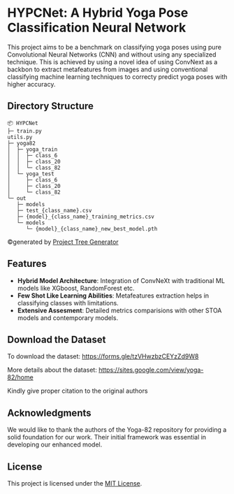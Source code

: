 # HYPCNet: A Hybrid Yoga Pose Classification Neural Network

This project aims to be a benchmark on classifying yoga poses using pure Convolutional Neural Networks (CNN) and without using any specialized technique. This is achieved by using a novel idea of using ConvNext as a backbon to extract metafeatures from images and using conventional classifying machine learning techniques to correcty predict yoga poses with higher accuracy.

## Directory Structure

```
📦 HYPCNet
├─ train.py
utils.py
├─ yoga82
│  ├─ yoga_train
│  │  ├─ class_6
│  │  ├─ class_20
│  │  └─ class_82
│  └─ yoga_test
│     ├─ class_6
│     ├─ class_20
│     └─ class_82
└─ out
   ├─ models
   ├─ test_{class_name}.csv
   ├─ {model}_{class_name}_training_metrics.csv
   └─ models
      └─ {model}_{class_name}_new_best_model.pth
```

©generated by [Project Tree Generator](https://woochanleee.github.io/project-tree-generator)

## Features

- **Hybrid Model Architecture**: Integration of ConvNeXt with traditional ML models like XGboost, RandomForest etc.
- **Few Shot Like Learning Abilities**: Metafeatures extraction helps in classifying classes with limitations.
- **Extensive Assesment**: Detailed metrics comparisions with other STOA models and contemporary models.

## Download the Dataset

To download the dataset: https://forms.gle/tzVHwzbzCEYzZd9W8

More details about the dataset: https://sites.google.com/view/yoga-82/home

Kindly give proper citation to the original authors

## Acknowledgments

We would like to thank the authors of the Yoga-82 repository for providing a solid foundation for our work. Their initial framework was essential in developing our enhanced model.

## License

<p>This project is licensed under the <a href="LICENSE">MIT License</a>.</p>
